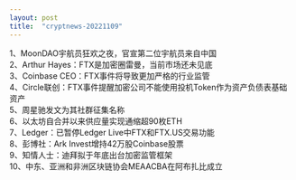 ```yaml
---
layout: post
title:  "cryptnews-20221109"
---
```

1、MoonDAO宇航员狂欢之夜，官宣第二位宇航员来自中国  
2、Arthur Hayes：FTX是加密圈雷曼，当前市场还未见底  
3、Coinbase CEO：FTX事件将导致更加严格的行业监管  
4、Circle联创：FTX事件提醒加密公司不能使用投机Token作为资产负债表基础资产  
5、周星驰发文为其社群征集名称  
6、以太坊自合并以来供应量实现通缩超90枚ETH  
7、Ledger：已暂停Ledger Live中FTX和FTX.US交易功能  
8、彭博社：Ark Invest增持42万股Coinbase股票  
9、知情人士：迪拜拟于年底出台加密监管框架  
10、中东、亚洲和非洲区块链协会MEAACBA在阿布扎比成立  

